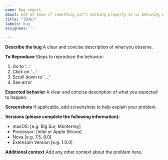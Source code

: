```yaml
---
name: Bug report
about: Let us know if something isn't working properly or is behaving unexpectedly
title: "[BUG]"
labels: bug
assignees: ''

---
```


**Describe the bug**
A clear and concise description of what you observe.

**To Reproduce**
Steps to reproduce the behavior:
1. Go to '...'
2. Click on '....'
3. Scroll down to '....'
4. See error

**Expected behavior**
A clear and concise description of what you expected to happen.

**Screenshots**
If applicable, add screenshots to help explain your problem.

**Versions (please complete the following information):**
 - macOS: [e.g. Big Sur, Monterrey]
 - Processor: [Intel or Apple Silicon]
 - Nova [e.g. 7.5, 8.0]
 - Extension Version [e.g. 1.0.0]

**Additional context**
Add any other context about the problem here.

